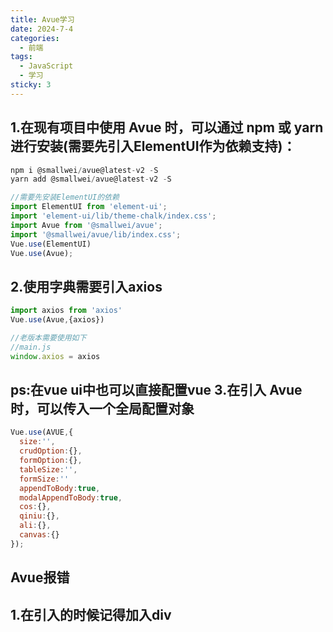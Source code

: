 ```yaml
---
title: Avue学习
date: 2024-7-4
categories:
  - 前端
tags:
  - JavaScript
  - 学习
sticky: 3
---
```

1.在现有项目中使用 Avue 时，可以通过 npm 或 yarn 进行安装(需要先引入ElementUI作为依赖支持)：
---
``` javascript
npm i @smallwei/avue@latest-v2 -S
yarn add @smallwei/avue@latest-v2 -S

//需要先安装ElementUI的依赖
import ElementUI from 'element-ui';
import 'element-ui/lib/theme-chalk/index.css';
import Avue from '@smallwei/avue';
import '@smallwei/avue/lib/index.css';
Vue.use(ElementUI)
Vue.use(Avue);
```
2.使用字典需要引入axios
---
```javascript
import axios from 'axios'
Vue.use(Avue,{axios})

//老版本需要使用如下
//main.js
window.axios = axios
```  
**ps:在vue ui中也可以直接配置vue**
3.在引入 Avue 时，可以传入一个全局配置对象
---
```javascript 
Vue.use(AVUE,{
  size:'',
  crudOption:{},
  formOption:{},
  tableSize:'',
  formSize:''
  appendToBody:true,
  modalAppendToBody:true,
  cos:{},
  qiniu:{},
  ali:{},
  canvas:{}
});
```
**Avue报错**
---
1.在引入的时候记得加入div
---
